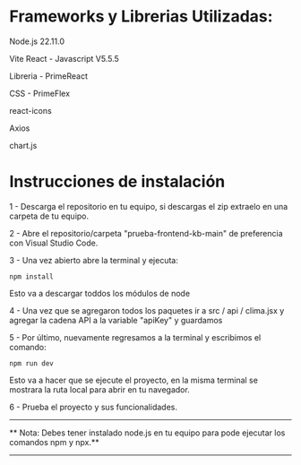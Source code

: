 # Frameworks y Librerias Utilizadas:

Node.js 22.11.0

Vite React - Javascript V5.5.5

Libreria - PrimeReact

CSS - PrimeFlex

react-icons

Axios

chart.js

# Instrucciones de instalación

1 - Descarga el repositorio en tu equipo, si descargas el zip extraelo en una carpeta de tu equipo.

2 - Abre el repositorio/carpeta "prueba-frontend-kb-main" de preferencia con Visual Studio Code.

3 - Una vez abierto abre la terminal y ejecuta:

	npm install

Esto va a descargar toddos los módulos de node

4 - Una vez que se agregaron todos los paquetes ir a src / api / clima.jsx y agregar la cadena API a la variable "apiKey" y guardamos

5 - Por último, nuevamente regresamos a la terminal y escribimos el comando:

	npm run dev
 Esto va a hacer que se ejecute el proyecto, en la misma terminal se mostrara la ruta local para abrir en tu navegador.

6 - Prueba el proyecto y sus funcionalidades.

-------------------------------------------------------------------------------------------------

** Nota: Debes tener instalado node.js en tu equipo para pode ejecutar los comandos npm y npx.**

-------------------------------------------------------------------------------------------------

